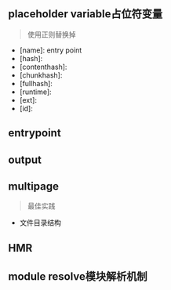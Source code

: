 ## placeholder variable占位符变量
> 使用正则替换掉
- [name]: entry point
- [hash]:
- [contenthash]:
- [chunkhash]:
- [fullhash]:
- [runtime]:
- [ext]:
- [id]:

## entrypoint
## output
## multipage
> 最佳实践
- 文件目录结构
## HMR
## module resolve模块解析机制